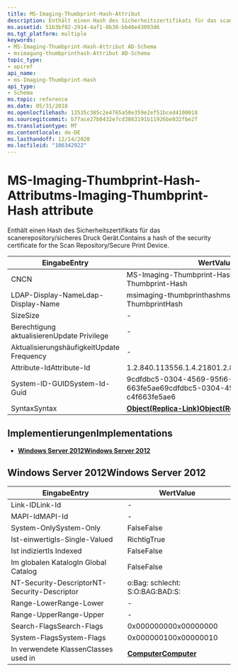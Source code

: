 ```yaml
---
title: MS-Imaging-Thumbprint-Hash-Attribut
description: Enthält einen Hash des Sicherheitszertifikats für das scanerepository/sicheres Druck Gerät.
ms.assetid: 51b3bf02-2914-4af1-8b38-bb46e43093d6
ms.tgt_platform: multiple
keywords:
- MS-Imaging-Thumbprint-Hash-Attribut AD-Schema
- msimagung-thumbprinthash-Attribut AD-Schema
topic_type:
- apiref
api_name:
- ms-Imaging-Thumbprint-Hash
api_type:
- Schema
ms.topic: reference
ms.date: 05/31/2018
ms.openlocfilehash: 13535c385c2e4765a50e359e2ef51bced4100018
ms.sourcegitcommit: b77ace27b0432e7cd3863191b11926be032fbe2f
ms.translationtype: MT
ms.contentlocale: de-DE
ms.lasthandoff: 12/14/2020
ms.locfileid: "106342922"
---
```

# <a name="ms-imaging-thumbprint-hash-attribute"></a><span data-ttu-id="ddf7f-105">MS-Imaging-Thumbprint-Hash-Attribut</span><span class="sxs-lookup"><span data-stu-id="ddf7f-105">ms-Imaging-Thumbprint-Hash attribute</span></span>

<span data-ttu-id="ddf7f-106">Enthält einen Hash des Sicherheitszertifikats für das scanerepository/sicheres Druck Gerät.</span><span class="sxs-lookup"><span data-stu-id="ddf7f-106">Contains a hash of the security certificate for the Scan Repository/Secure Print Device.</span></span>



| <span data-ttu-id="ddf7f-107">Eingabe</span><span class="sxs-lookup"><span data-stu-id="ddf7f-107">Entry</span></span> | <span data-ttu-id="ddf7f-108">Wert</span><span class="sxs-lookup"><span data-stu-id="ddf7f-108">Value</span></span> |
|-------------------|-------------------------------------------------------|
| <span data-ttu-id="ddf7f-109">CN</span><span class="sxs-lookup"><span data-stu-id="ddf7f-109">CN</span></span>                | <span data-ttu-id="ddf7f-110">MS-Imaging-Thumbprint-Hash</span><span class="sxs-lookup"><span data-stu-id="ddf7f-110">ms-Imaging-Thumbprint-Hash</span></span>                            |
| <span data-ttu-id="ddf7f-111">LDAP-Display-Name</span><span class="sxs-lookup"><span data-stu-id="ddf7f-111">Ldap-Display-Name</span></span> | <span data-ttu-id="ddf7f-112">msimaging-thumbprinthash</span><span class="sxs-lookup"><span data-stu-id="ddf7f-112">msImaging-ThumbprintHash</span></span>                              |
| <span data-ttu-id="ddf7f-113">Size</span><span class="sxs-lookup"><span data-stu-id="ddf7f-113">Size</span></span>              | \-                                                    |
| <span data-ttu-id="ddf7f-114">Berechtigung aktualisieren</span><span class="sxs-lookup"><span data-stu-id="ddf7f-114">Update Privilege</span></span>  | \-                                                    |
| <span data-ttu-id="ddf7f-115">Aktualisierungshäufigkeit</span><span class="sxs-lookup"><span data-stu-id="ddf7f-115">Update Frequency</span></span>  | \-                                                    |
| <span data-ttu-id="ddf7f-116">Attribute-Id</span><span class="sxs-lookup"><span data-stu-id="ddf7f-116">Attribute-Id</span></span>      | <span data-ttu-id="ddf7f-117">1.2.840.113556.1.4.2180</span><span class="sxs-lookup"><span data-stu-id="ddf7f-117">1.2.840.113556.1.4.2180</span></span>                               |
| <span data-ttu-id="ddf7f-118">System-ID-GUID</span><span class="sxs-lookup"><span data-stu-id="ddf7f-118">System-Id-Guid</span></span>    | <span data-ttu-id="ddf7f-119">9cdfdbc5-0304-4569-95fi6-C4F 663fe5ae6</span><span class="sxs-lookup"><span data-stu-id="ddf7f-119">9cdfdbc5-0304-4569-95f6-c4f663fe5ae6</span></span>                  |
| <span data-ttu-id="ddf7f-120">Syntax</span><span class="sxs-lookup"><span data-stu-id="ddf7f-120">Syntax</span></span>            | [<span data-ttu-id="ddf7f-121">**Object(Replica-Link)**</span><span class="sxs-lookup"><span data-stu-id="ddf7f-121">**Object(Replica-Link)**</span></span>](s-object-replica-link.md) |



## <a name="implementations"></a><span data-ttu-id="ddf7f-122">Implementierungen</span><span class="sxs-lookup"><span data-stu-id="ddf7f-122">Implementations</span></span>

-   [<span data-ttu-id="ddf7f-123">**Windows Server 2012**</span><span class="sxs-lookup"><span data-stu-id="ddf7f-123">**Windows Server 2012**</span></span>](#windows-server-2012)

## <a name="windows-server-2012"></a><span data-ttu-id="ddf7f-124">Windows Server 2012</span><span class="sxs-lookup"><span data-stu-id="ddf7f-124">Windows Server 2012</span></span>



| <span data-ttu-id="ddf7f-125">Eingabe</span><span class="sxs-lookup"><span data-stu-id="ddf7f-125">Entry</span></span> | <span data-ttu-id="ddf7f-126">Wert</span><span class="sxs-lookup"><span data-stu-id="ddf7f-126">Value</span></span> |
|------------------------|-------------------------------------------|
| <span data-ttu-id="ddf7f-127">Link-ID</span><span class="sxs-lookup"><span data-stu-id="ddf7f-127">Link-Id</span></span>                | \-                                        |
| <span data-ttu-id="ddf7f-128">MAPI-Id</span><span class="sxs-lookup"><span data-stu-id="ddf7f-128">MAPI-Id</span></span>                | \-                                        |
| <span data-ttu-id="ddf7f-129">System-Only</span><span class="sxs-lookup"><span data-stu-id="ddf7f-129">System-Only</span></span>            | <span data-ttu-id="ddf7f-130">False</span><span class="sxs-lookup"><span data-stu-id="ddf7f-130">False</span></span>                                     |
| <span data-ttu-id="ddf7f-131">Ist-einwertig</span><span class="sxs-lookup"><span data-stu-id="ddf7f-131">Is-Single-Valued</span></span>       | <span data-ttu-id="ddf7f-132">Richtig</span><span class="sxs-lookup"><span data-stu-id="ddf7f-132">True</span></span>                                      |
| <span data-ttu-id="ddf7f-133">Ist indiziert</span><span class="sxs-lookup"><span data-stu-id="ddf7f-133">Is Indexed</span></span>             | <span data-ttu-id="ddf7f-134">False</span><span class="sxs-lookup"><span data-stu-id="ddf7f-134">False</span></span>                                     |
| <span data-ttu-id="ddf7f-135">Im globalen Katalog</span><span class="sxs-lookup"><span data-stu-id="ddf7f-135">In Global Catalog</span></span>      | <span data-ttu-id="ddf7f-136">False</span><span class="sxs-lookup"><span data-stu-id="ddf7f-136">False</span></span>                                     |
| <span data-ttu-id="ddf7f-137">NT-Security-Descriptor</span><span class="sxs-lookup"><span data-stu-id="ddf7f-137">NT-Security-Descriptor</span></span> | <span data-ttu-id="ddf7f-138">o:Bag: schlecht: S:</span><span class="sxs-lookup"><span data-stu-id="ddf7f-138">O:BAG:BAD:S:</span></span>                              |
| <span data-ttu-id="ddf7f-139">Range-Lower</span><span class="sxs-lookup"><span data-stu-id="ddf7f-139">Range-Lower</span></span>            | \-                                        |
| <span data-ttu-id="ddf7f-140">Range-Upper</span><span class="sxs-lookup"><span data-stu-id="ddf7f-140">Range-Upper</span></span>            | \-                                        |
| <span data-ttu-id="ddf7f-141">Search-Flags</span><span class="sxs-lookup"><span data-stu-id="ddf7f-141">Search-Flags</span></span>           | <span data-ttu-id="ddf7f-142">0x00000000</span><span class="sxs-lookup"><span data-stu-id="ddf7f-142">0x00000000</span></span>                                |
| <span data-ttu-id="ddf7f-143">System-Flags</span><span class="sxs-lookup"><span data-stu-id="ddf7f-143">System-Flags</span></span>           | <span data-ttu-id="ddf7f-144">0x00000010</span><span class="sxs-lookup"><span data-stu-id="ddf7f-144">0x00000010</span></span>                                |
| <span data-ttu-id="ddf7f-145">In verwendete Klassen</span><span class="sxs-lookup"><span data-stu-id="ddf7f-145">Classes used in</span></span>        | [<span data-ttu-id="ddf7f-146">**Computer**</span><span class="sxs-lookup"><span data-stu-id="ddf7f-146">**Computer**</span></span>](c-computer.md)<br/> |



 

 





